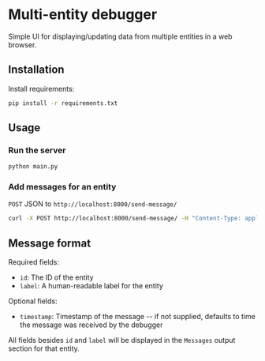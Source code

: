 # Multi-entity debugger

Simple UI for displaying/updating data from multiple entities in a web browser.

## Installation

Install requirements:

```sh
pip install -r requirements.txt
```

## Usage

### Run the server

```sh
python main.py
```

### Add messages for an entity

`POST` JSON to `http://localhost:8000/send-message/`

```sh
curl -X POST http://localhost:8000/send-message/ -H "Content-Type: application/json" -d '{"id":"agent_1", "label":"Agent 1", "message":"hello world"}'
```

## Message format

Required fields:

 * `id`: The ID of the entity
 * `label`: A human-readable label for the entity

Optional fields:

 * `timestamp`: Timestamp of the message -- if not supplied, defaults to time the message was received by the debugger

All fields besides `id` and `label` will be displayed in the `Messages` output section for that entity.
